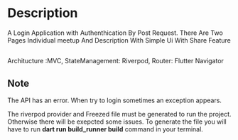 # Description
A Login Application with Authenthication By Post Request. There Are Two Pages Individual meetup And Description With Simple Ui With Share Feature

## 
Architucture :MVC,
StateManagement: Riverpod,
Router: Flutter Navigator

## Note
The API has an error. When try to login sometimes an exception appears.

The riverpod provider and Freezed file must be generated to run the project. Otherwise there will be exepcted some issues. To generate the file you will have to run **dart run build_runner build** command in your terminal.
